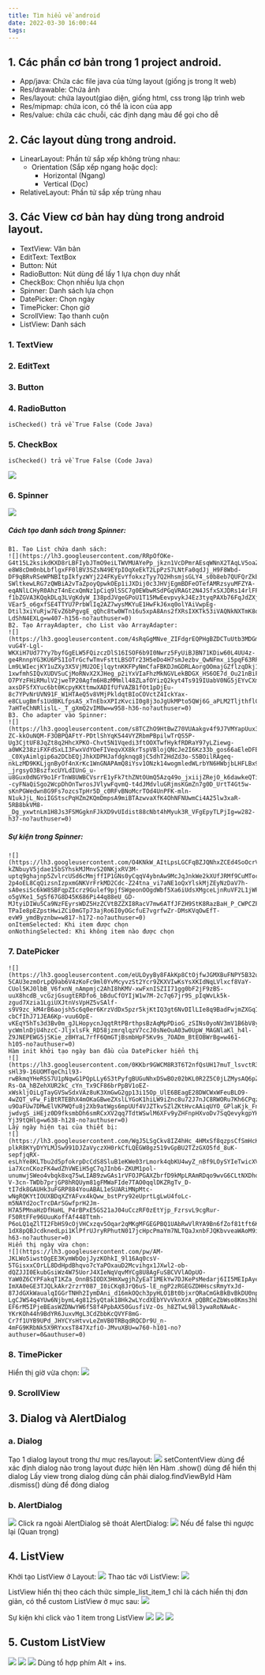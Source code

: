 ```yaml
---
title: Tìm hiểu về android
date: 2022-03-30 16:00:44
tags:
---
```


## 1. Các phần cơ bản trong 1 project android.

- App/java: Chứa các file java của từng layout (giống js trong lt web)
- Res/drawable: Chứa ảnh
- Res/layout: chứa layout(giao diện, giống html, css trong lập trình web
- Res/mipmap: chứa icon, có thể là icon của app
- Res/value: chứa các chuỗi, các định dạng màu để gọi cho dễ

## 2. Các layout dùng trong android.

- LinearLayout: Phần tử sắp xếp không trùng nhau:
    - Orientation (Sắp xếp ngang hoặc dọc):
        - Horizontal (Ngang)
        - Vertical (Dọc)
- RelativeLayout: Phần tử sắp xếp trùng nhau



## 3. Các View cơ bản hay dùng trong android layout.

- TextView: Văn bản
- EditText: TextBox
- Button: Nút
- RadioButton: Nút dùng để lấy 1 lựa chọn duy nhất
- CheckBox: Chọn nhiều lựa chọn
- Spinner: Danh sách lựa chọn
- DatePicker: Chọn ngày
- TimePicker: Chọn giờ
- ScrollView: Tạo thanh cuộn
- ListView: Danh sách
### 1. TextView
### 2. EditText
### 3. Button
### 4. RadioButton
    isChecked() trả về True False (Code Java)
### 5. CheckBox
    isChecked() trả về True False (Code Java)
![](https://lh3.googleusercontent.com/Rj-4ubGwai-hKrwxVESJBWAGEqYS35ksaivFy9IPIbBX9ilxVVYmn1ZnORcaX2OJhGs6nKDDZ-wuatxkH_5-yAxzUzfV--V_sBp3z8Hnswvt3Xv7YvtJPm9alKl4Gmk77_sx6BzRpgPBqIAjYHPyfZsOe8fTb3JPnvCg3FJXNAES-9-jl-R8v2huBUejZzYcxP3DvKOWH5qjgb-31Jb6envIUr5eVcx3gZIyisT3XmOz8sDA-G3IlFibJ8umMhwfHW0onLgnZq952QoznHzjHYbmMYPTkaLFEpWqvbRw81xjJ4xtRE5X6DOlvc5uBQBbxECBpuCq1IdU49FHi3nqz5gpN3Ejjg4_MGG8T8uoR02D1rt9lUGMF3pnutLODT5zkv-gkbHoJ_JjsGIyD17l4tv1cl-KhEXezlIeSlraWM5QQmwnhGurOAMxTfgQytTbF8lIbZ5pwXIkmmECBOiLNkGbWrrmNNz3mNbagsXgYTEJ8VI_5353UyO7TpjQA5a3VZhVfwhEmUsqSUPR4H4EGo92Z-3IkaBaSeDDoF1RSP_lwpl29VVD127Gp27DlF1oEorvCWnxOKzdC-0EGr0h3rHiWF2oNS0DkRXizOF5uFODYyEq6jIk7Aw5e-qgRKg1AZKjojLqbJNM91V8O7J7-XU-anULeXbMnI13uSH8KLky7siYl_sSJhqqkIvNMAYXDjuGifdvjmcSFsIUN2wi8SST6MyK_xftgRoS71TO9y7iKJQlgwxn67SRVg=w674-h311-no?authuser=0)
### 6. Spinner
![](https://lh3.googleusercontent.com/jhpnrx_RHl3Uoy1vgoo0_gAPLi-VRqetQMxAn8pXGk0aFNyMW-lQYlABtDAaEhTJihgZwQvwyWf6WfT22Uau6w53uceN-oc_XB1kgplQ-cEaid6sOJHO6f7dljPURiUBzImueTeDLjuihHqsHYyGeEgcXYvwHrdPMfjtDr6n-AvszECYLRobW9KsO8DmqkLxPw8vozg89hdS515FSHybkHBhlFAtxU-yns6WXBE4Iz_dIusvL_9t_1poQVSiaHZgCiCpj08CuOANqL6dUpy4HCrAc-xAbl8lX7fhI3WT92CulWjkUBvg23sX46suoNDwhROdVTs6ENdDgPBZuBIgwXiYWyy7kcOpYAFx1T9EJvYDoniiFzs_2v55oUeAuOrIzlc9rEzsCAkafWy_Bk2IZsnTjjRGZbN3zQ_tO8U6bVUfupMtCBfvzqD7D0tXm39GdipG7tmVna2ZzO2HQlE8NxvabvHA5GRdNFbFKlOPV62UmV3KtelotW5VG8hJiFEm28e7lzIFN-3tj9EqiIX02ogZqksc2VLCc61jIR0TMqL0h51bM_upNUuOgXt6WKx3GrEEdWbcUkDTFwP-Sv2cN8P22NIJyZ8xSyxWFntRWSG4ZpvgaaJmcme41ajq5NidJ84SIDOPo9zzyKcsah42uxM15tP4kyuELeyc4EZ32lpg2NJ9QCVxTXkH04cxT6i1a4zh3u7dEgASzVFAPV-Xzk6MOhI4cmXR0a32DrXddXiJG7srQ9INu5-QcA=w689-h147-no?authuser=0)
##### Cách tạo danh sách trong Spinner:
    B1. Tạo List chứa danh sách:
    ![](https://lh3.googleusercontent.com/RRpOfOKe-G4t15L2ksikdKXD8rLBFIybJTmO9eiLTWVMUAYePp_jkzn1VcDPmrAEsqWNnX2TAqLV5oaZBbDw634lYm5At_iKs-e8W8cDm0nbLbflgxFF0lBV3SZsN49EYpIOqXeEkT2LpPzS7LNtFa0qdJj_H9F8Wbd-DF9qBRvRSeWPNBItpIkfyzWYj224FKyEvYfokxzTyy7Q2HhsmjsGLY4_s0b8eb7QUFQrZkbUa5uYVt1vZpP0THtYU2AlFRjX-SWltkewLRG7zQWBiA2vTaZpoyQpwkOEp1iJXDij0c3JHVjEgmBDFeOTefAMRzsyuMFZYA-eqANlLCHyR0AhzT4nEcxQmNz1pCiq9lSSC7g0EWbwRSdPGqVRAGt2N4JSfxSXJDRs14rlFPNpLqraFyPXRTkh050yZG-f1bZGVA3KQqkDLq3LVgKdyW_I38pdJVgeGPoU1T15MwEevpvykJ4Ez3tyqPAXb76FqJdZXjiigNeCdPq-VEar5_o6gxfSE4TTYU7PrbWlIq2AZ7wysMKYuE1HwFkJ6xq0olYAiVwpEg-Dtil3xiYuRjw7EvZ6bPgvgE_qQhc8tw0WTn16u5xpA8Ans2fXRsIXKTk53iVAQNkNXTmK8oAI2fr4xNtEpsxWoIcjAmyrnxLWeR3cy4D2qmitqjmYyR7ft02Qw4LukCeWDggBQEL5xWQ8N5ptKwcsVcCOSqZpwavXW0ZMFcEC8Haw7eOf8y_plE54_DT-LdShN4EXLg=w407-h156-no?authuser=0)
    B2. Tạo ArrayAdapter, cho List vào ArrayAdapter:
    ![](https://lh3.googleusercontent.com/4sRqGgMNve_ZIFdgrEQPHgBZDCTuUtb3MDGmlY-vuG4Y-Lgl-WKXiH7Ud77Yy7byfGgELW5FQizczDlS16ISOF6b9I0Nwrz5FyUiBJBN71KDiw60L4UU4z-ge4RnnpYG3KU6PS1IoTrGcfwTmvFsttLBSOTr23H5eDo4H7smJezbv_QwNFmx_i5pqF63RP0Ag-Lm9LWIecjKY1uZXy3X5VjMU2OEjlqytnKKFPyNmCfaFBKDJmGDRLAorgOOmajGZflzqDkj1YJcl6CnPkO2AMIdKr2kLMkHL830XO3siQ0HaujGRADo2XBeXzbXJKqkq-1xwfmhSIQvXUDVSuCjMoRNvX2XJHeg_p2iYxVIaFhzMkNGVLekBDGX_HS6OE7d_Ou21nBiF_mWXmf0OSB9VoH-O7PYzFHiRMulV2jweTP20Agfm6H8zMMmll48ZLafOYizQ2kyt4Ts919IUabV0NG5jEYvCXmPrIXooqhCv5XQ6OulU-axsDFSfXYuc6bt0KcpyKKttmwXADIfUfVAZB1fOt1pDjEu-8c7YPvNrUVN91F_W1HTAeQ5v8VMjPkldqtBIoCOVctZ4IckYax-e8CLugBmfs1UdBKLfpsAS_xTnEbxXPIzKvciI0g8j3oJgUkMPto5QWj6G_aPLM2TljthflCG0GLSlkCD72vnISn0xIr4lSSZXbLYf1Rh99p8Pd5qLo1RMhfuRMvocLj_VgSnmQua7-7aHTeChNRlislL-_T_gXmQ2vIM8w=w958-h36-no?authuser=0)
    B3. Cho adapter vào Spinner:
    ![](https://lh3.googleusercontent.com/s8TCZhO9HtBwZ70VUAakgv4f9J7VMYapUux30hc2S-ZC-kkOuNQM-F3OBPQAFtY-PDtlShYqK544VYZRbmPBpilwTrQS5P-Ug3CjtUF8JqZt8q2HhcXPKO-Chvt5N1Vqedi3ftOOXTwfHykfRDRaY97yLZiewg-a0WK238ziFXFdSxLI3FwxVdYOeFIVeqvXX8krTspVBlojQNcJe2I6Kz33b_gos66aEleDFB7ohNvivDtNr93Jrw-_C0XyAimlgip6a2DCbEQjJhkXDPHJafdgknqg8jC5dhT2HdZd3o-S5BOilRAgeq-nkLzMD9KKLjgnByOf4nXrKc1WnGNAPAmQ8iYsv1ONzk14wogmledWLrbYN6HWbjbLHFLBx9T_r33PDugK-_jrgsyO3BszfxcUYLdIUnG_u-u8Gux0dNGY9o1FrTnW8UWBCVsrrE1yFk7thZNtOUmQ5Azq49o_jxiijZRejO_k6dawkeQTiiVdHeV_DpAU--cyFNaQiSgo2WcpDhOnTwrosJVlywFqvmQ-t4dJMdvluGRjmsKGmZn7g0D_UrtT4Gt5w-sKnPGWedwn8G9Fs7ozcsTpHr5D_c0RFvBNoMcrTOd4UnPFK-mln-N1ukJjL_NoiIGStscPqHZm2KQmDmpsA9miBTAzwvaXfK4OhNFNUwmCi4A25lw3xaR-5RB8bkVM8-_Dg_yxwtnLm1H8Js3FSMGgknFJkXD9vUIdist88cNbt4hMyuk3R_VFgEpyTLPjIg=w282-h37-no?authuser=0)
##### Sự kiện trong Spinner:
    ![](https://lh3.googleusercontent.com/O4KNkW_AItLpsLGCFqBZJQNhxZCEd4SoOcrVL3WtJGRTwrJmTzs-kZNbuyV5jdae15bSYhskMJMnvS20NKjxRV3M-uptq9ghajnp5ZvlrcUSd6cMmjffIP1GNs0yCqqV4ybnAw9McJqJnkWe2kXUfJRMf9CuMToc3QfPo3mYV8r_STs9ylR4UMgoXpzjtrU7JKs1xghwXKc566_1XuR4fJmJ4j51u_hYoG4SwlqyF9mtb7O8D4DSAx-2p4oEL8CqQizsnIzpxmGNKVrFrkMD2Cdc-Z24tna_vi7aNE1oQxYlskMjZEyNzDaV7h-sA0esiSc6kW8SBFqpZIcrz9Gulef9pjfSWgeonOOgdWbf5Xa6iUdsXMgceLjnRuVF2L1jWPr9uzC0XJRJAs6DLB1NKfrnDXxV5fMdOFytB2zb7cw8r2bADFS5GQiZQbm3Ng4gFyTGLmr_kwSHAAhMPe4g_KtEuOab3qNACcbXPQkIJf7oLg81EiDSgfB8nfpdjEACIuChD7kSO2UVPz0ghU3rLXfG-o5gVKe1_5gSf67G8D45K686Pi44q88eU_GD-MJtyiDIWu5Ca9NzFEyrsWDZ5HzZCVtBZZXI8RacV7mw6ATfJFZH9StK8RazBaH_P_CWPCZFplsdNLVXs4SFsTSA5P3fkztPpQPgJtnUrO7utNmqVAD-TPaIe8pEZpstHwiZCi0mGTp73ajRo6I0yOGcfuE7vgrfwZr-DMsKVqOwEfT-evW9_ymdByznbw=w817-h172-no?authuser=0)
    onItemSelected: Khi item được chọn
    onNothingSelected: Khi không item nào được chọn
### 7. DatePicker
    ![](https://lh3.googleusercontent.com/eULOyyBy8FAkKp8CtOjfwJGMXBuFNPY5B32urgdZStp4HhnJUuoi7sNoxCCgjumWt-5CAU3ezmOrLpQ9ab6V4zKoFc9ml0YvMcyvzSt2Ycr9ZKXVIwKsYsXKIdNqLVlxcf8VaY-CUol5KJ0lbB_V6fxnN_nAmpmjc2AhI8hKMV-xwFxnISZII71gg0bF2jF9zBS-uuX8hcdB_vcGzjGsugtERDfo6_bBduCfOYIjW1w7M-2c7q67jr9S_pIqWvLk5k-zgud7Xzia1LgiUXJtnVsVpHZ5vSAlf-s9V9zc_kM4rB6aojsh5c6q0er6KrzVdDx5pzr5kjKtIQ3gt6NvDIlLIe8q9BadFwjmZXGqIRqfBwMEZcIjCHKph7EexwXEZDSx6YV_dzDaxPZiMRJTtN_eDghtNzbQELTIDTJsHYf9I8QH7-cbCfIhJ71JEA6Kp-vuu6OpE-vKEqY5hTs3d3Bv0m_gJLHopycnJqqtRtPBrthpsBzAqMpPDioG_zSINs0yoNV3mV1B6bV8y1hlqi0Yy7P5RKuIJkEh1XB7PTpBAn3XNM_RSudzk2vYWzxtPeIaMeV6zWsrRZPyy5dcMY2lstTkKuVPxED67lDhSEr7PhpVv_fV84si-ycWmlnDjU4hzcC-JljxlsFk_RD58jzmrqlqzV7ccJ0sNeOuA03w0UpW_MAGNlaKl_h4l-Z9JNEPEWG5jSKie_zBHYaL7rfF6QmGTjBsmbHpF5Kv9s_7OADm_BtEOBWrBg=w461-h105-no?authuser=0)
    Hàm init khởi tạo ngày ban đầu của DatePicker hiển thị
    ![](https://lh3.googleusercontent.com/0KKbr9GWCM8R3T6T2nfQsUH17muT_lsvctR3WAmwOSkO_AtI1iTpflwDbkfSbssOrtXo6X1ezEBX3TH9eXh355ta1nr6t8FixWlRPYm614uxtfrjjeEzNE6-sHl39-16UOMTqeChil93-rwBkmqYHeRSS7U1pNqwG1PQpLLy6S3tPyfgBUGuNhxDSwBOz02bKL0R2Z5C0jLZMysAQ6pZ65Sc7ZC_huPG61ociy1AlTLy4toI3hhqrnqBUX_dJjb-Rs-OA_hBZehXUR2kC_cYn_Tx9CF86brPpBV1oEZ-xWskljOiLgTayGVSwSdxVAz8uK3XmGwG2gp13i15Op_UlE6BEagE28DWCWxWFeuBLO9-4wZQT_vFw_FiBtRTEBhX4mOKaGBweZXslLYGoK1hiLW9iZnc8u72J7nJC8RWORu7Kh6CPqzFQOgdAu4WJBqpbvdGu4SquZSgT0oD_Bl4YrFKzLamO-u9OaFUw7DMwElVKPWQfu8j2Xb9atWgs6mpUUf4VJZTkvSZlZKtHvcAAiqUYO_GPlaKjk_FnAAYF7hjKGZTn4b432Hdz-jwdvgS_iHEjz0D9fksmbDh6smRCxXV2qq7TdtWSwlM6XFv9yZHFnpHXvoDv7SqQevykgpYHixiV1vymvdpEBhiMOJzGudyZ5NYhW3m9L95gEn4Y392QcV3ygvc6wZOl_EeE0_vf_XHwXasTYhBO9Yj8KUjDnjO__1U_ERENRsY6ZzhwAxeVbim-Yj39tQHlg=w638-h128-no?authuser=0)
    Lấy ngày hiện tại của thiết bị:
    ![](https://lh3.googleusercontent.com/WgJ5LSgCkv8IZ4hHc_4HMxSf8qzpsCfSmHcKUT-plkR8KYyDYYLMJSw991DJZaVyczXH0rkCfLQEGW8gz519vGpBU2TZzGXO5fd_8uK-sepfjqRX-esLhYe8KLTbu2d5pfokrpDcCdS8SluB1eKWe03rLmork4qbKU4wyZ_nBf9LOySYIeTwicXVLEzh53n8tMxUe9PH-ia7XcnCKozFK4wdZhVWEiH5gC7qJInb6-ZKUM1pol-unumwjSWeo4vbqk8xq75wLIAB9zwGAs1rVFOJPGAXZbrfD9kMpLRAmRDqo9wvG6CLtNXDhq3FOM_g_gNI830RVdoz127V-V-3cn-TWDb7prjGP8hRQUym81gFMWaFIde7TAO0qqlDKZRgTv_D-tI7dk8GAUHk3uFGRP884YouABAL1eSUARiMNpMtc-wNgRQKYtIOUXBDqXZYAFvx4kQww_bstPry92eUprtLgLwU4foLc-m5NAYd2ocTrcDArSGwfprH2Jm-H7A5PMnaHzDfHaHL_P4rBPxE5GS21aJ04uCczRF0zEtYjp_FzrsvL9cgRur-F50RtFFe96UuuKoffAf448Ttmh-P6oLQ1qZlTI2FbHS9cOjVHCxzqv5Oqar2qMKgMFGEGPBQ1UAbRwVlRYA9Bn6fZof81tft6Kgc9xHTPX5-1dX8pQBJcdknedLpi1KlPfrUJryRPhutN017jcHpcPmaYm7NLTQaJxnbFJQKbvveaWAoM9if4rFvVJo4laERXg=w406-h63-no?authuser=0)
    Hiển thị ngày vừa chọn:
    ![](https://lh3.googleusercontent.com/pw/AM-JKLWo5iwstOgEE3KymWbQojJyzKOhkI_9l16Aq0csV-5TGisxxCOrLL8DdHpdBhqvo7cYaPOxauD2Mcvihgx1JXwl2-ob-dQZJJI0EkubGsiWz4W75UorJ4XIeNqVqvMYCg8U8AgFuSBCVVlAOpUO-YaW0Z6CYPFakqT1KZa_OnnBSIODX3HmXwgjhZyEaT1MEkYw7DJKePsMedarj6II5MEIpAye3AOwLvkOE3mzYaegxZVY5LxmT10Rc7Oks73gJspOO4jUALKUpTtdfsOvJPD2bTFUlvrkgrhCCdNpJabOIDB4ptj6MzA9QNfNd2XMbxNYuIsENLgR7APCqF12OIL_Kb_-ImXA0eGE3TJQLkAkr2rzrY087_I0iCKq8JrQ6uS-lE_ngP2zRGEGZDHHscsRmyYxJd-87JdGXkWaualqIGGrTNHh2IymDAni_d16mkOQch3pyHLO1Bt0bjxrQRaCmGkBkBvBkDU0npgRKuEptqQkg4unXhjIsVp016y0yP9-LgCJWS4q4YUw6NjbymL4g812SyQtak18Hk2wLYcdXEbYVvVknXrA_pQBRCeZbWso8Kms3hbXsCdlhJXlYvS-EF6rM5IPjeBEasWZDNwYW6f58f4PpbAX50GusfiVz-Os_h8ZTwL98l3ywaRoNAwAc-YKrKOh44h9BdYR6JuxvMgL3CdZbbKcQVYF8mG-Cr7f1UYB9UPd_JHYCYsHtvvLeZmVB0TRBqdRQCDr9U_n-4mFG9KRbNk5X9RYxxsT847XzfiO-JMvuXBU=w760-h101-no?authuser=0&authuser=0)
### 8. TimePicker
Hiển thị giờ vừa chọn:
![](https://lh3.googleusercontent.com/O8Mm94LXI7P5po39DfPa9rsrPvfD1viLqWpO4fESSNWwqZAgRRaVwzCw37_vERxBLa-u16OCR5CXdtpW8SDkHVQhcxuPGLV5tXIvvw0K9mur6fXaeGH5s0gXECcEaYpIgg5F-i7cX43i8a6fhWF1y6KeuiGgQRMCUxP-WmMZzIILzDMAUG6uxglrD_cvfBTjuxNvfnkFomOr9opDIr9-tS4cfQidl0pePMhNyo7CC1WNNF8txALRD8UrD9-vlNmQ8EbED3yE19DiJvhjO697rLZ-y3MCDRgJPqY_49ol8zrr2waqMa0-_JxIwIFp6AAzNPdUU2nhD68_VSDkb-x879DQ9D7qf_CZWykF0px3KlNWNMhLaiKvKyfV-1315rYotfHuZw5421qFTPitE_38DGtBUYAt7RC107lqOxj_dE6MMbQlP4zwaFFNUSGCk4v4Ux7OHuBj6nIXY8FvvrR5VdwCubtRN5cgXyq4LhoT-rL2WbhUfkZCGJQp8eYVmMo_tZiWrH4qX3iNJKZ6cXh9KqSPet1yCsarEvReixezRyjOpQFCxQxA0Vdy7XL3vROgyNbyaCBIfZ4u-7zXl-ELMLVvk3YhfKAPppyTcKQ1oT6Z-gyJomArX3WUBIDkcOKsdbP91302aV5Sx1gjO6_pkUNFSu2YLHi9X7VwlKpV9P9hpQy-__RweerXYPYS0loe4hqL59NAo3PbcGwcU5o52MbYjIhp_faQ_jYOCozsjf87tt9dZ_wYyv4miw=w636-h117-no?authuser=0)
### 9. ScrollView
## 3. Dialog và AlertDialog
### a. Dialog
Tạo 1 dialog layout trong thư mục res/layout:
![](https://lh3.googleusercontent.com/a-Rx6Ryp6FWX1Zll5tEU9G3mDNyZeqyOyFiiVtesfYA_hFrBJAPV7y4Bp2aaMqp8dhRcQVQnaZmY1DhyhwhKMZAAns_PAPgLTFc_6MexPZ4_93X2AXZVsYdNx4aRLu_CwKnbPsIEhjAO3ceAFnoeMCZWQzYB6mLuRGmTFpWEItCaRcIr8Y2TIKzsXxXK-ppWQeAR7SaAw0Qu1LREruR8DFlWVU6Qbv74jhtTvRnIvAVHtKBzk9zt8sIqJPMC9pruwS2n6K90M-_v9GNG3Jp8e9mN6qlDI-dw1qowEk-e5koEiQCqP-rCX81BWn5Gr5aZZfTIWBoyunLHUphO2Bdsy7fPq-6SronsC7La9jhotpJJy3IO2CkFCypObfI4iszwuOmcH4kQA__dYMpsXFopT-Fqr0fdgG3BQrr_5t_7iZvAthOoK6SSkZyfjBuf0WcneCaLwL4zRbUnk4COc8fi9LGoOIzcwkW0sxksOGoo3F6IUik4cjElkjAi0NzXr-_fa97-erGf4-SsgKgPcMf69MzeCahaoS21zt-ephM3abJ9DNgyIErl94e7fSNJnN5bb0p56R0fB6du1IVul-lAxS_3f2Oe7vb_xgb3EesdoEsy2KjjcqC-8sOgGmlRjh5qFXDt53rzYBDdmc8o5R2D61v-2FxKTKn5kDaeQjqIcyorEKhaqoiyXcPIfyP2CsiR_KULPNGAoAF9xWYuSHWiPbXj32qhfySPJq6eBqQH7fhcVSGVghnIDtSvyQ=w897-h557-no?authuser=0)
setContentView dùng để xác định dialog nào trong layout được hiện lên
Hàm .show() dùng để hiển thị dialog
Lấy view trong dialog dùng cần phải dialog.findViewById
Hàm .dismiss() dùng để đóng dialog
### b. AlertDialog
![](https://lh3.googleusercontent.com/UioxNVwo0kHk8TzfkumbPwKlgqcudd7PCR5_s6TghqkxxqkTfM_-HvjZ-GO6JCELi2qB3d4fNiHQEki70ej4GeM_XTcwFiRO0tSlBgSrXc10cfbeG1SLiCWU0yy_wcJtLthx2Dz5K98gQ_GfghMav8ikhaDoOMuUxbTJD-9rZ7YoVywGzIlFFBgWxHBuRH-6Cj8lXJbCLMdRqK5Wlw7HmjPFT8Dbq9aTU0O6VwwHSB15F8EvU7-5b1tASzfjn5NPUwktcQtLegr1pp2VO1xzbyNIPeHiXFCviCUYnPPPb42gv-PWBguuXpDIfHZszqdEcsIQDIDxJxPTcQtj-wGg1MYw5RDGukoap0LnQnH0W-mnnv2KJR_btDZu64PKDu60qSx1tBGOmUaR33ghWGg-RixjPl5TTXG9Lsx-mBF8qtALBjv7SQtGZ_0f7Ztu4UQWPH54igoPZbtni4jtCZ5o76KUo7b7IypudN0IMnvV2rKLVexjFHg4zA85qCiWIval0kqQD6opDiKvjZy11qwc97dd5br9rK0ZBT7wmokJ4OF5wZGtro9sdyWGWM6MLAW6RNY2hxD6HW5liSS0sIEW3jdo5wzl_IKEo3npyx3fJd1q9uBmnOApVkLJ0QBRLcMyfo8ksT_rKFikUvbN19FcBoiKw-9lM9uJfKCzh9ryA55eedQVrrT4Y5vhyrqd91Wv9vYTcqSRiaX-RUCgkR78-HvvTn1nq5H2z8JAGUexlVB2FjB78ARFylc6_Q=w887-h767-no?authuser=0)
Click ra ngoài AlertDialog sẽ thoát AlertDialog:
![](https://lh3.googleusercontent.com/ptYG_i9JOLT_rbFfdulSMzNwtVGi4GbmrVleeVqYPW7rv-FcSOMMyvyITYHYX_Zb3pajOcI_XzBDMPeKaumm-yJ3nLwAFkdz5BwKsNVmcp5Tcn4jf3eHrRdb2DvjAWKthk_5VjYizHitblFPnvEmzEjQIJSTamMmvMSTAKmBWdGEDCUk1L7OZ2HsmFQW2VDYE432lXU-G9GtxRQolDjTZG5Y2UtGeH4D8sh8FD83c-F0XEKNY0etbEd4JBzlPwydh-NTFVNvp3SnEUpXfbdGLbxe1xXViCs9rdaX3CQqeHBLVCuS7CeBbxQjLxSKPB0pqIGFv4WDxzuDkf4pPy1pQ9JUG0QhcDCZbp7f0gH5kM4Mtt9hF4F2cFayaqEEn3nsy8Flc7p659xQh5VXDtocpVxvJ8KaEswvsgexqHHpnssb_Ra7jGWb91rdXT1rIbReXqXAUFe2HyXLDhKY1RQcV7BShshK4j2LUanBwEI_chAd_IY17-QoxSfdilThLcqUx4taF7bmDAILvCX4i9o6hOwkl84newXfqstYv6al2OjsGF2Ng3hdRogsuNJpuFK2E6Fp_37iQcUt9CG9AI1KYKb1ohZnpL9LloGEwiZwDso8spvxULjq8TTYd8nAhXcpF-TBX21yJAIna_QEuZ3ZqIDSyICbM4ubblQRenH5V1VkpotFWeEdRzOu8by2CEqTcBgKP_BvpR2DZ2NnHr-x0Nnx7vaqOPdk89Rm7D1Zd1DG2Kw00vANHS_1Qg=w207-h21-no?authuser=0)
Nếu để false thì ngược lại (Quan trọng)
## 4. ListView
Khởi tạo ListView ở Layout:
![](https://lh3.googleusercontent.com/k52wh_YG_HuVhhUK8IhnkEYiwHV4JRsVsBmyCvUBuIa9JUOEjc0YPQ1LsLw5owX9Sh7hhGY6WrkLBC4w6rR3EJonMhvopGj4D0eBrxNrARZvumvLpW-1XNFAWhowY6-K5LW7Mh6QUt8ShpbCldHu3cGHkVfJGJPkvT1ELVup6aGg2JUqmeLoARLa7R7mI4qDXsq2GBhQQRiSGIpy_JSWZQbqzllUqMX0SduATwynyMmiak9UcIw-5DtODjhabplc_YoovCPTbs0jTJ41-PXVoW83tdGKq7taANuvw3z_XWzlddrVAXTH0gUMchuIEesZhYARIW_TfCvrm_zAlgv7HoM5WYnJbivleGDUBHQWxm_8zgW5N93XUdLFWPiqaVln4gOYvofzlzO6gplSAwr2x-lv9jXInbQHgtzQgcS5gWCHGgjEmemgLTje1W9GU5VkOC2pYe5822Kv79d7ShLymqs4LeH0yxuTk8NxJFDCGaHhBFiff3qYZJzsis4VrR9mULrgMgOLSEK03hyTlhUxswbdCl79iUhjJwq9ZJxNty8HLCctv1YnXA3aML5ZcSveEswoTQTbAKgl5NOVZALA5lvW2hwQ3DgJx62W_DyQeO1PAKX1i_tzWNlOgVNWDh-z1orC389V5MB1DI9hakTLXoZIWj4mhNkWHXliMAX0jLEzfOBEZqEnnD9s5fBGm2_ANApuL37FV1iY-arD-jfh0MBV0_-4g9YtAbk21OqSMq0OUfyFTX-reDyoEg=w364-h140-no?authuser=0)
Thao tác với ListView:
![](https://lh3.googleusercontent.com/pw/AM-JKLVSQHHjQJ4uK2IEI11nh59MjfHtMisLQLjwbH0oIfOU01N7i6SMPAroVRiSZsk69oOX788TsSD1hzl5-YBHyCUJboFxfmN7L2ZSP02iflhQMJnJ0E5QblGarUfoZ1WjjOdU7BnGY6uzwX52jlUMUj673ab7GPMDENtDyGXixEqitztCz9aX3p3sQRgUjrk7easbDMWq4HLoT9ugRPXy_ruJwTdJI2eMOcTxv_u4Uup81Hz84JK_GOa770T9VA-QHkbea_McDOd-dj3s0NnXcI_5hBHHW1GrTpvvY0D4EggjTdIM8q2B2OSAzLNDTklVzL8QiwebFqacR600wekg1RLNMf8FOdg-yIcAPm0L_M-534JYRPJSw5QVSJBy7gVZ9GHIE3KA7Mn-d-0LMh-C5_EKlykyKdO_STtxCdQTUc0OgTngYt0XRSqyROfGOfFbEnJl7_sIYaPvlszWs16UjDkZLR8dbOE4LRAxYqLdpp0L93ycJKENNIJkw-2uUK9MDlZ0zyd9mj5tsKR9gg--xAxIqwqxSVluRNhlX2CPCsKuzAmOWIccFILmxuRHZQ6ea0rnflGT6UqCNhZ7WMV1rDXC0kSfo-vT4P2wVB-m0gdErXfu-fZlUSzTnv976Efxudp0dEjoABqVMmg2IkmyV_OtEnRuYQsZXK_1xkR-Ia8B8xe7QSUl3GLhxFqBaOA2aZpbJ_-_Z1V8xMaiz-VndNmdK6622XBleqelIuz5n0ZVYb8hh3Jg3eA_Ua4q0K72xdal5Uwxv-0WUr3I=w874-h297-no?authuser=0&authuser=0)
 
ListView hiển thị theo cách thức simple_list_item_1 chỉ là cách hiển thị đơn giản, có thể custom ListView ở mục sau:
![](https://lh3.googleusercontent.com/RP9Cku9TcT03Y1MOSBh4FSSWgF1KI3oyPVbfwx9bTXHQwL8UcL1S82ewBrLmLDLqJJOm_sT9qFY6E3GIcggffbPxs5weAiJdnCKybWpOamiodXXzu-D2OKSd2JaX-cBWp269S1QquXRdVl6ZfM1C5GEwZwpCzmQ_MsPw-NfeW4hxBYKkPWvh3CrpML9PTsU6JSTh0GgbiwadMxM_hnkdS32deRPBMOkLL7ecmWKUsSrEHB0iwZcZx-R3TOl84qrty5B2S5dqTIVM2LHrFPaqInlXfFkGLKju0StUE9uIjw1SGuI7IkKnDn5wx4pXW3kYY_qVMafezDuojd15u-yn7wTVU6Xl6ruBSljBB8JnmPFi1QPQwrxmT6PGbOv3UUCtv1zbkAC9Ayxkj8CRplcSmIksUWrA9ohLY1qCJ0lTmO9K6nvKJ9QuatzbTJHyY_ks_96sXLyhaQLVM3yn_NDDEvarLhHzD8BiSpONGWl_N-9D0LqdNzKUj0tqPDaZgYIgM6hoZY6euK6KFmO_vvGVfI6lqxWvXTYbGdexQ1eNhfaOon9kiBXhNHj6Xu8n-oPl7hpvttQmjZj-z7EHKgWC3tEPtdhJVFPphWg6L-9zbo9BjYeDl2ZmorLHfb0ZrRx_3U6Tm6pVdFFYqoSI9FsFmj7WEFl3REZPzu5b3fOZS3DI1rawiFtMbvNU2K30CoIOwmatJYwijujuvGG2NGrvIPumwxwQrX_nEuVE3XhcM2k1uxWzStjt_6XMpg=w250-h264-no?authuser=0)
 
Sự kiện khi click vào 1 item trong ListView
![](https://lh3.googleusercontent.com/octcIrPCGRnBuoOAM5ucbpdpEhDNcEFNVTbhqpRn0Egs7cKdbPKLtw-Tr5GSfUI2CHc7rG2qT--BZzm814VD0E7j5nRLxsrP09k1YTv5orQV_PQrGB8FJzU-Wv8kXwrbcV5nCxKKvbxptgrHCGsDzOFtZ-KSbBslDuQSPO9rL9tiVGSKC444mZgZ-iOKUgMLTOvZmddGbzfZsoRqFzJHN4IIkVfnMbVj6Y7BJ9rUF6v3rfw1dmy-_X-bVdQqEi8Sk9GFD1QdH0No86lxxDLLX3I6c8-GFeT1XBGW3GOyrvpF7Hr3fwecNdoThGdn3HmClfPLBwT9YauX9-_R8duVMEhavrsNBSsirwiFNppgHuD6sfNq1MV5H5m6H9p9_bc0v8W-B5yVNptkNswpB5LTwiX2QS0O5y65ezsPMzByZo3RIkng0XJIO8uf-xIown-bPjtQh8iZqKrdDOn_E8iVUJDSnwpdDUzcnmcibsBqhCYItV16ox2lW85a9EDy51WhInVpYCjoOGpUzvVjjcHv6ljyUuZ5O0It7jG0L6VR6nb8SPkozexDRgt2lM66KESwwH3bzR7ca6dDrMmScBH8O7Mxjosm2fkmkGLg6TDb1VAErq3tQiVDkwIlkt1zXiIotpiuf6cK4zTs2SSaPNwanRKm5ft8T5FBVKmDQK6yHpUy28PMnlt4Gwid1w5alkQ6AV39RN1LBn1bSDBcyuerhb3V6TeexFmq8x4ZmWyA9P7Q21vkQl4XkUbtKA=w873-h144-no?authuser=0)
![](https://lh3.googleusercontent.com/t_NjMHesPVGY27vZTDaBjFkyPohglcJyPZ5yfV7e4spUX_Skg2jYxHwr39kcl1LdZW3LgnjH5eGkQWWHDRI9fVKo17DuYqnVcwE4gcCf3UMWGekzh9VN7Kse0MgVJOQf42i1o0KjcIVSAKogBHGPQS6_sG4CGtWwz_PIRuywXltwzChpmRT0Q4rKqaLFq8ktaMeAe0ml8Y80MhDayxZZF29n9SOD07ReZP2TNpYF_XYowzF2X3BOELGC1hFErcInGN2DSi5tNx743qZB1AzbMzAFnnLE7rRi3zWKqolYdoCaQoNJiazfaD4r9rFf0zSGm5MS3SaKbh3riQXYihpcKRI6k7ee8cXunwnh13Yccl0sAskl9lJ28bqRhpZopmhcnpYfep52Gbq95N9ph-oRPE7Jenf-x_4J39BpniwK9DwJEIAycOg59RQFqvkvFGutbL9aUiAVaFwc-3uMjwUF2hVSVjo28OKiP4l-zK6_kcrkv3FL-DvFPRPGC7LdFKOhk--rP35omVyCItRogblqkqHkLFOnRlSOImq8u5g3QkswDzybrUsW-8XyJNT0Jxatb9fVkwYT2c5JlHu0GPfT9OJwLYFWH-hnJh1Q4CrlnnAui6IG1h1eHPNIYjSjfGuFYH7DJ9Yej1xvqm_ofvh-cpyD5gle5z3C7neJ7cHdtwR3_tBC4-cNVjV3qDXYYz3cwJLwqZQ1N7dy1mu2dkfWmJNsl-A5e4IVUUrLYeu4r9AS7XlfFT7S4uLz2g=w396-h377-no?authuser=0) ![](https://lh3.googleusercontent.com/Xjd6r4gQaDd6khcLDbm0qFnFlI40REL4JmRULGMJR3Nj7MM4qLINoot6BdG3NPw7VUhKw5fmezd4Y9J3CdkkylpalvYZkkKo_vHv9Q3bJtIkdznNGdOjze_DHxoEXFjh6bkrdm3tit1l3Ba_bK-UVhEz6o7RTcYhpVfRtmjg5px_F7RdIGj4dsqfhQtUVAA5vpX6c09oLL_TiodH-9L1WksTC2z3tXz2Bez4QDozrp77mqEgEHOnWxlCn0q8ZUCaFaFVQY3xoFa0vBgrGvtYND2VH62iCLI1deo_DAltHjv87ZtmpQcjHtLiYvkHXPV-ayBt0BgDo5Q4UlsQGpxccpsslJKfPgH3OADuem696i4WubKANzRADkkg7J0XbJYxxChz20Ed53Zrjv6J4YpR_WXjM2pf0ZqQ52WTsz3Et3oN9UlrFA6AT_WWKEr2Y20Nbgaf5cxcjstpIeqUf5BY_0xGcFW1xxqTbfpKFRqVoGAun2zHt6Zol0LIgBgh8Qb99c7OXLb-DHmGVXF-7m7TWKFPBwapDO0NcZymun0vQIrf-PfjaGQc9n0wpH8JtqBJ1CCgzFXxdxwsfN_D3RrqpK5aLohxv6BuuizgV-9SlDCCn9Z4rHh4yQFU2zyH5PVrGTErhY2f_iN-W5uuPSa4ch5Pg597NOtW84lWkgJdYqpiPVPvz7j6HpktyaLBd68ycgDCSApDkH0gJP8EZVJnrfIPq6cEJ_MyaqaeUJhPxRc3hZnXjToutejDuw=w394-h307-no?authuser=0)
## 5. Custom ListView
![](https://lh3.googleusercontent.com/oq-WDwn4XJZ_yBO-fbdetAbJKSqX-ZcduzyXgkrxJQbtGn0wrcaP1ZZQ4_6tNZjvUwCBYlo271G5xwb_K4AiqJXHd6B97BBcJkyfR64Hgk23evONQGvxo7WQRItOBCM93fE_QlYs7qTpzuu6jPqsuRprWrtAhTYULJ1ZoCXE6LMPHGmMzG8BFaqRWKMEj9wlOhSNuoj4fX5j0azKySjEu86XNPLveF4odchacu9fh9V9K_p4oZz3WYhOjCOIJCKwEUYCgx5ychLwoi6_FrfDSOwAzO1UsPLuKmH8wVbAqfUqQBG9i-sRk8y2vAIPCBI8JiZyo7O-rEXECvQOMv1qxSci6YA7BL4lepsoOLuZ2ZPxQ3SS98ZNxn0Z-3UaSfNnbcgOqdBXGQIe8vD84frwkiybmxF_uu0NhmyF4EZ7qRqxCGBRVQB4ARH83Hl76c8auixs5Idfw3s_QdWvZ7626WliOHYUMmQF7nAqW8t59fMWkR-yHvkRlT4A25DDROF9XXZ8BuCV9l_DY5S6AcocGHUIPjON0ufM5qNEDEi1rJqkyGgWdwjMzcFC1tfCxaNv-JqpvDoVZ949mGB50qqqFZ_HsjPpFAfDVGg6jBeX4qQUXph0HjNX4OI6CN8a-nMfTSWQNvjdn7Q86tI8VXRZXv62AipncrCMeC7jUdjnUU6EVYPDIBxDymWqE_61kqXwR8g5z_DeU0S6DlltOqBVQpYAOSZgMOK3jSweVTN3k9o5_ChvMJT9ktMUxA=w564-h175-no?authuser=0)
![](https://lh3.googleusercontent.com/DG3yRZGQ-yZisNV3_enfoxQ1zhgYgGEvZRjGWQSQcTMf9q56bVW9ZNvHY7oFkLXNLHvftqJ70JCEf1uiU-c9Tw5X84ou6U2PcbUEsQauE8CY69KcYg1N5Yj5Maydf6o-5SwYC4HZLeC8fJ5LAQj3tBQdFahKma2Ltofl93XV5n7GPUxKrokODk-6z_bKfa9uG4Z8V0spSQS21bMmGcqQaE31BMX076zCrnZMIlPGg_qTaakdjRb5DaeZBlxtLK63ud4wIYLSZHX8fMmytIO3BP53kyVIx0bXAhds4gY9fj0doVYhiu7F-4QMSNnlbVMxyYJ_dwt8HjzQpOm6v7xtAiNfUxni7g-Z-nv9yGCjaaIePMZerHcbSq5m4GsMT9D3bhInIUNmumnx-whJaacmbQVxZ-MKo8OiK-HoRNvAY4SwBZj0SU6TTDTqUoXIMcOSk0K8ldT_32bl7m2dmEHzuehinEE1bb9hVjIjAbDcCZZEUb6C95yw6XdBJGaYyFhGSAXVBMk4aMQTlabVBDqU4_xwjYzXIn3J9oJNqoMm3c0bkSbcableK6M0uNEdc3X4hGto_A7rXcNZIR-NrNtCUdfc6zNq-v-KUL-CZkqBHsLgIiggAtWXmfuhvD5eIisWRBP5ON9PkFxgOlN5Yb8Yl38oUA7GMGSbmadAxiMuz62KRoUuUX0jyhNqDPP3gws8o-9k0JXS8Yh35ANRt8n5NySMUxYlfqK3yNqScAOTCBPfAtqUrjRWp9xggQ=w958-h427-no?authuser=0)
![](https://lh3.googleusercontent.com/7SQBas_39MaB7Oh98PMNDIb20UCW5aZVus5mY2N93mViDIEgGwqZsTPXLYNFEge9NDRDQ2uDbU6cxJrVZMI8bETvepiSAxZg5hoYszOVWmf6UpYzALm7bP21rfG_i-BxzH-2fNg4t03HhEVHeuZhSuDrUo8cJYBs1nkccA3-PqocWy9PCY3TjKEHnXpFs4-wcvJXebwZDbXN63NODcd8ub4d9Y3rQuuUjZZt-Z9Ll_Rx-0xGASSVlXLvEdmNOnPO45TWk35b-JoHmpcvpAdQe4B7jd-pA5pKRFXtfOGwOhpyK7vvYMfY47ON_KaC8z-lIa4snHAMeB45Zy_g33qVjTkph3MTI7enAPbKk0irRLraw5ua8jpDaxBPrix5lQG6nobm1WKK57KOEUSM7Be2e8M2v6DsAS880Csuth8vWP69uNbRkDwSQnKnsjbuocz4J2DRRqQkwX5lnLvQO9_QKG1gdMRl1PMEr4XWfHBZOuEZG1zXv8J_9BXyUx_d2lK0zhmF1-6Q_GT5mHbMP3Bz1pTqse0BPL6_hYqYY3sRMlk-0rbtVWzrndBxueptBmqobrmOR5xHd4gx2krwZuiUJC9ZJfq7EOThf5Dq1Hr-5HWQXmkmqffpqEdZ_PMfGa4tAcJkmaZzecgv48c0nk-md8NFpcs5YZt20PydoOTD6mVb9_rZyWxnwBAiBsKmkbCAwkL5JxINqfhqHcCzXDSiXG46g_JK8QxtYN2Onz4TT0fNyBi94oQ4PHlHRw=w958-h731-no?authuser=0)
Dùng tổ hợp phím Alt + ins.